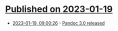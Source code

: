 # [Published on 2023-01-19](index.md)

* [2023-01-19, 09:00:26](https://lobste.rs/s/akic3m/pandoc_3_0_released) - [Pandoc 3.0 released](https://pandoc.org/releases.html#pandoc-3.0-2023-01-18)
